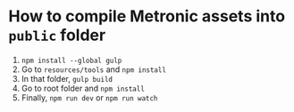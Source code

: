 
# How to compile Metronic assets into `public` folder

1. `npm install --global gulp`
2. Go to `resources/tools` and `npm install`
3. In that folder, `gulp build`
4. Go to root folder and `npm install`
5. Finally, `npm run dev` or `npm run watch`

